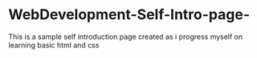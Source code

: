 # WebDevelopment-Self-Intro-page-
This is a sample self introduction page created as i progress myself on learning basic html and css
